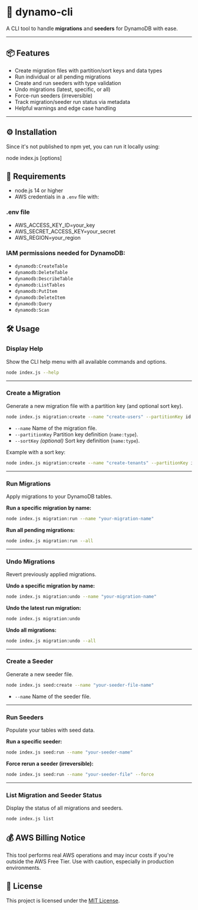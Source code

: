 # 🚀 dynamo-cli

 A CLI tool to handle **migrations** and **seeders** for DynamoDB with ease.

---

## 📦 Features

- Create migration files with partition/sort keys and data types  
- Run individual or all pending migrations  
- Create and run seeders with type validation  
- Undo migrations (latest, specific, or all)  
- Force-run seeders (irreversible)  
- Track migration/seeder run status via metadata  
- Helpful warnings and edge case handling  

---

## ⚙️ Installation

Since it's not published to npm yet, you can run it locally using:


 node index.js <command> [options]

##  🧪 Requirements

-  node.js 14 or higher  
- AWS credentials in a `.env` file with:  

### .env file

- AWS_ACCESS_KEY_ID=your_key
- AWS_SECRET_ACCESS_KEY=your_secret
- AWS_REGION=your_region


### IAM permissions needed for DynamoDB:  

- `dynamodb:CreateTable`  
- `dynamodb:DeleteTable`  
- `dynamodb:DescribeTable`
- `dynamodb:ListTables`  
- `dynamodb:PutItem`  
- `dynamodb:DeleteItem`  
- `dynamodb:Query`
- `dynamodb:Scan`



## 🛠️ Usage

### Display Help

Show the CLI help menu with all available commands and options.
```bash
node index.js --help
```

---

### Create a Migration

Generate a new migration file with a partition key (and optional sort key).
```bash
node index.js migration:create --name "create-users" --partitionKey id:N
```
- `--name` Name of the migration file.
- `--partitionKey` Partition key definition (`name:type`).
- `--sortKey` *(optional)* Sort key definition (`name:type`).

Example with a sort key:
```bash
node index.js migration:create --name "create-tenants" --partitionKey id:N --sortKey tenantId:S
```

---

### Run Migrations

Apply migrations to your DynamoDB tables.

**Run a specific migration by name:**
```bash
node index.js migration:run --name "your-migration-name"
```

**Run all pending migrations:**
```bash
node index.js migration:run --all
```

---

### Undo Migrations

Revert previously applied migrations.

**Undo a specific migration by name:**
```bash
node index.js migration:undo --name "your-migration-name"
```

**Undo the latest run migration:**
```bash
node index.js migration:undo
```

**Undo all migrations:**
```bash
node index.js migration:undo --all
```

---

### Create a Seeder

Generate a new seeder file.
```bash
node index.js seed:create --name "your-seeder-file-name"
```
- `--name` Name of the seeder file.

---

### Run Seeders

Populate your tables with seed data.

**Run a specific seeder:**
```bash
node index.js seed:run --name "your-seeder-name"
```

**Force rerun a seeder (irreversible):**
```bash
node index.js seed:run --name "your-seeder-file" --force
```

---

### List Migration and Seeder Status

Display the status of all migrations and seeders.
```bash
node index.js list
```

## 💰 AWS Billing Notice

This tool performs real AWS operations and may incur costs if you're outside the AWS Free Tier. Use with caution, especially in production environments.

## 📃 License

This project is licensed under the [MIT License](./LICENSE).